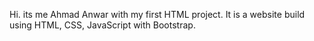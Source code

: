 Hi. its me Ahmad Anwar with my first HTML project. It is a website build using HTML, CSS, JavaScript with Bootstrap. 
